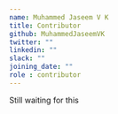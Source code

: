 ```yaml
---
name: Muhammed Jaseem V K
title: Contributor
github: MuhammedJaseemVK
twitter: ""
linkedin: ""
slack: ""
joining_date: ""
role : contributor
---
```


Still waiting for this
